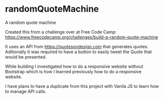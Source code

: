 # randomQuoteMachine
A random quote machine

Created this from a challenge over at Free Code Camp: https://www.freecodecamp.org/challenges/build-a-random-quote-machine

It uses an API from https://quotesondesign.com that generates quotes. Aditionally it was required to have a button to easily tweet the Quote that would be presented.

While building I investigated how to do a responsive website without Bootstrap which is how I learned previously how to do a responsive website.

I have plans to have a duplicate from this project with Vanila JS to learn how to manage API calls.
